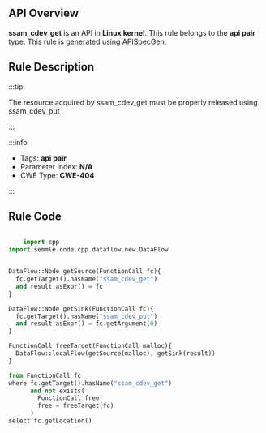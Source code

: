 ---
---


## API Overview
**ssam_cdev_get** is an API in **Linux kernel**. This rule belongs to the **api pair** type. This rule is generated using [APISpecGen](../../tools/APISpecGen).
## Rule Description

:::tip

The resource acquired by ssam_cdev_get must be properly released using ssam_cdev_put

:::

:::info

- Tags: **api pair**
- Parameter Index: **N/A**
- CWE Type: **CWE-404**

:::

## Rule Code
```python

    import cpp
import semmle.code.cpp.dataflow.new.DataFlow


DataFlow::Node getSource(FunctionCall fc){
  fc.getTarget().hasName("ssam_cdev_get")
  and result.asExpr() = fc
}

DataFlow::Node getSink(FunctionCall fc){
  fc.getTarget().hasName("ssam_cdev_put")
  and result.asExpr() = fc.getArgument(0)
}

FunctionCall freeTarget(FunctionCall malloc){
  DataFlow::localFlow(getSource(malloc), getSink(result))
}

from FunctionCall fc
where fc.getTarget().hasName("ssam_cdev_get")
      and not exists(
        FunctionCall free| 
        free = freeTarget(fc)
      )
select fc.getLocation()

    
```